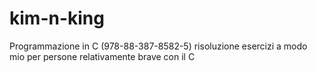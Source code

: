 # kim-n-king

Programmazione in C (978-88-387-8582-5) risoluzione esercizi a modo mio per persone relativamente brave con il C
